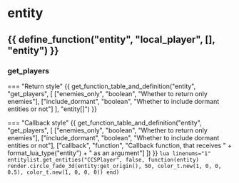 # entity

<!-- {{ define_function("entity", "get", [
    ["idx_or_user_id", "number", "Index or User ID of the player"],
    ["is_user_id", "boolean", "Defaults to `false`. Is `value` a user ID", true]
], "entity") }} -->

{{ define_function("entity", "local_player", [], "entity") }}
---
### **get_players**
=== "Return style"
    {{ get_function_table_and_definition("entity", "get_players", [
        ["enemies_only",    "boolean", "Whether to return only enemies"],
        ["include_dormant", "boolean", "Whether to include dormant entities or not"]
    ], "entity[]") }}

=== "Callback style"
    {{ get_function_table_and_definition("entity", "get_players", [
        ["enemies_only",    "boolean", "Whether to return only enemies"],
        ["include_dormant", "boolean", "Whether to include dormant entities or not"],
        ["callback", "function", "Callback function, that receives " + format_lua_type("entity") + " as an argument"]
    ]) }}
    ```lua linenums="1"
    entitylist.get_entities("CCSPlayer", false, function(entity)
        render.circle_fade_3d(entity:get_origin(), 50, color_t.new(1, 0, 0, 0.5), color_t.new(1, 0, 0, 0))
    end)
    ```